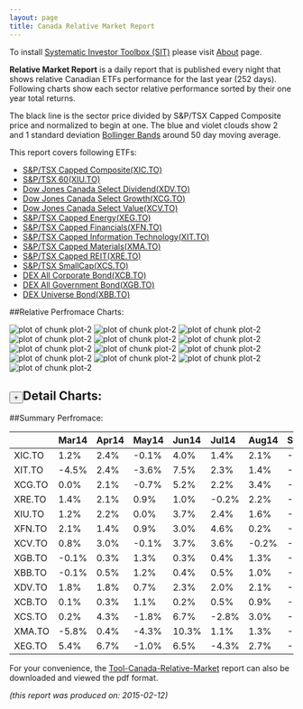```yaml
---
layout: page
title: Canada Relative Market Report
---
```



To install [Systematic Investor Toolbox (SIT)](https://github.com/systematicinvestor/SIT) please visit [About](/about) page.





**Relative Market Report** is a daily report that is published every night 
that shows relative Canadian ETFs performance 
for the last year (252 days). Following charts show each sector relative 
performance sorted by their one year total returns. 

The black line is the sector price divided by S&P/TSX Capped Composite price 
and normalized to begin at one. 
The blue and violet clouds show 2 and 1 standard deviation 
[Bollinger Bands](http://en.wikipedia.org/wiki/Bollinger_Bands)
around 50 day moving average. 

This report covers following ETFs:

* [S&P/TSX Capped Composite(XIC.TO)](http://finance.yahoo.com/q/hl?s=XIC.TO)
* [S&P/TSX 60(XIU.TO)](http://finance.yahoo.com/q/hl?s=XIU.TO)
* [Dow Jones Canada Select Dividend(XDV.TO)](http://finance.yahoo.com/q/hl?s=XDV.TO)
* [Dow Jones Canada Select Growth(XCG.TO)](http://finance.yahoo.com/q/hl?s=XCG.TO)
* [Dow Jones Canada Select Value(XCV.TO)](http://finance.yahoo.com/q/hl?s=XCV.TO)
* [S&P/TSX Capped Energy(XEG.TO)](http://finance.yahoo.com/q/hl?s=XEG.TO)
* [S&P/TSX Capped Financials(XFN.TO)](http://finance.yahoo.com/q/hl?s=XFN.TO)
* [S&P/TSX Capped Information Technology(XIT.TO)](http://finance.yahoo.com/q/hl?s=XIT.TO)
* [S&P/TSX Capped Materials(XMA.TO)](http://finance.yahoo.com/q/hl?s=XMA.TO)
* [S&P/TSX Capped REIT(XRE.TO)](http://finance.yahoo.com/q/hl?s=XRE.TO)
* [S&P/TSX SmallCap(XCS.TO)](http://finance.yahoo.com/q/hl?s=XCS.TO)
* [DEX All Corporate Bond(XCB.TO)](http://finance.yahoo.com/q/hl?s=XCB.TO)
* [DEX All Government Bond(XGB.TO)](http://finance.yahoo.com/q/hl?s=XGB.TO)
* [DEX Universe Bond(XBB.TO)](http://finance.yahoo.com/q/hl?s=XBB.TO)


##Relative Perfromace Charts:
    


![plot of chunk plot-2](/public/images/Tool-Canada-Relative-Market/plot-2-1.png) ![plot of chunk plot-2](/public/images/Tool-Canada-Relative-Market/plot-2-2.png) ![plot of chunk plot-2](/public/images/Tool-Canada-Relative-Market/plot-2-3.png) ![plot of chunk plot-2](/public/images/Tool-Canada-Relative-Market/plot-2-4.png) ![plot of chunk plot-2](/public/images/Tool-Canada-Relative-Market/plot-2-5.png) ![plot of chunk plot-2](/public/images/Tool-Canada-Relative-Market/plot-2-6.png) ![plot of chunk plot-2](/public/images/Tool-Canada-Relative-Market/plot-2-7.png) ![plot of chunk plot-2](/public/images/Tool-Canada-Relative-Market/plot-2-8.png) ![plot of chunk plot-2](/public/images/Tool-Canada-Relative-Market/plot-2-9.png) ![plot of chunk plot-2](/public/images/Tool-Canada-Relative-Market/plot-2-10.png) ![plot of chunk plot-2](/public/images/Tool-Canada-Relative-Market/plot-2-11.png) ![plot of chunk plot-2](/public/images/Tool-Canada-Relative-Market/plot-2-12.png) ![plot of chunk plot-2](/public/images/Tool-Canada-Relative-Market/plot-2-13.png) 

<input type="button" class="btn btn-sm" value="+">Detail Charts:
---
    




<div markdown="1" style="display:none;">
    


![plot of chunk plot-2](/public/images/Tool-Canada-Relative-Market/plot-2-14.png) ![plot of chunk plot-2](/public/images/Tool-Canada-Relative-Market/plot-2-15.png) ![plot of chunk plot-2](/public/images/Tool-Canada-Relative-Market/plot-2-16.png) ![plot of chunk plot-2](/public/images/Tool-Canada-Relative-Market/plot-2-17.png) ![plot of chunk plot-2](/public/images/Tool-Canada-Relative-Market/plot-2-18.png) ![plot of chunk plot-2](/public/images/Tool-Canada-Relative-Market/plot-2-19.png) ![plot of chunk plot-2](/public/images/Tool-Canada-Relative-Market/plot-2-20.png) ![plot of chunk plot-2](/public/images/Tool-Canada-Relative-Market/plot-2-21.png) ![plot of chunk plot-2](/public/images/Tool-Canada-Relative-Market/plot-2-22.png) ![plot of chunk plot-2](/public/images/Tool-Canada-Relative-Market/plot-2-23.png) ![plot of chunk plot-2](/public/images/Tool-Canada-Relative-Market/plot-2-24.png) ![plot of chunk plot-2](/public/images/Tool-Canada-Relative-Market/plot-2-25.png) ![plot of chunk plot-2](/public/images/Tool-Canada-Relative-Market/plot-2-26.png) ![plot of chunk plot-2](/public/images/Tool-Canada-Relative-Market/plot-2-27.png) 

</div>
    




##Summary Perfromace:
    




|       |Mar14  |Apr14  |May14  |Jun14  |Jul14  |Aug14  |Sep14  |Oct14  |Nov14  |Dec14  |Jan15  |Feb15  |Total  |
|:------|:------|:------|:------|:------|:------|:------|:------|:------|:------|:------|:------|:------|:------|
|XIC.TO |  1.2% |  2.4% | -0.1% |  4.0% |  1.4% |  2.1% | -4.1% | -1.9% |  1.2% |  1.2% |  0.1% |  3.4% | 11.0% |
|XIT.TO | -4.5% |  2.4% | -3.6% |  7.5% |  2.3% |  1.4% | -0.1% |  4.5% |  5.9% |  4.9% |  4.6% |  4.7% | 33.6% |
|XCG.TO |  0.0% |  2.1% | -0.7% |  5.2% |  2.2% |  3.4% | -1.5% | -0.8% |  4.3% |  1.8% |  6.9% |  1.7% | 27.1% |
|XRE.TO |  1.4% |  2.1% |  0.9% |  1.0% | -0.2% |  2.2% | -3.0% |  3.9% |  0.7% | -3.3% |  9.4% | -1.6% | 13.6% |
|XIU.TO |  1.2% |  2.2% |  0.0% |  3.7% |  2.4% |  1.6% | -3.4% | -1.3% |  1.2% | -0.5% |  1.0% |  3.0% | 11.5% |
|XFN.TO |  2.1% |  1.4% |  0.9% |  3.0% |  4.6% |  0.2% | -2.3% |  0.6% |  3.9% | -3.2% | -7.7% |  6.6% |  9.8% |
|XCV.TO |  0.8% |  3.0% | -0.1% |  3.7% |  3.6% | -0.2% | -4.1% | -1.5% |  1.6% |  1.7% | -2.8% |  3.8% |  9.4% |
|XGB.TO | -0.1% |  0.3% |  1.3% |  0.3% |  0.4% |  1.3% | -0.8% |  0.8% |  1.5% |  0.7% |  5.0% | -1.1% |  9.9% |
|XBB.TO | -0.1% |  0.5% |  1.2% |  0.4% |  0.5% |  1.0% | -0.7% |  0.6% |  1.5% |  0.5% |  4.6% | -1.0% |  9.2% |
|XDV.TO |  1.8% |  1.8% |  0.7% |  2.3% |  2.0% |  2.1% | -3.4% | -1.0% |  1.9% | -1.7% | -4.8% |  4.8% |  6.1% |
|XCB.TO |  0.1% |  0.3% |  1.1% |  0.2% |  0.5% |  0.9% | -1.0% |  0.8% |  0.8% |  0.7% |  3.2% | -0.9% |  6.7% |
|XCS.TO |  0.2% |  4.3% | -1.8% |  6.7% | -2.8% |  3.0% | -9.4% | -7.8% | -0.6% |  2.0% |  0.5% |  1.4% | -5.3% |
|XMA.TO | -5.8% |  0.4% | -4.3% | 10.3% |  1.1% |  1.3% |-12.3% |-11.0% |  3.4% |  0.9% | 15.5% | -3.1% | -6.8% |
|XEG.TO |  5.4% |  6.7% | -1.0% |  6.5% | -4.3% |  2.7% | -9.9% |-10.9% |-11.0% | -3.8% | -2.1% |  6.6% |-16.4% |
    


For your convenience, the 
[Tool-Canada-Relative-Market](/public/images/Tool-Canada-Relative-Market/Tool-Canada-Relative-Market.pdf)
report can also be downloaded and viewed the pdf format.



*(this report was produced on: 2015-02-12)*
